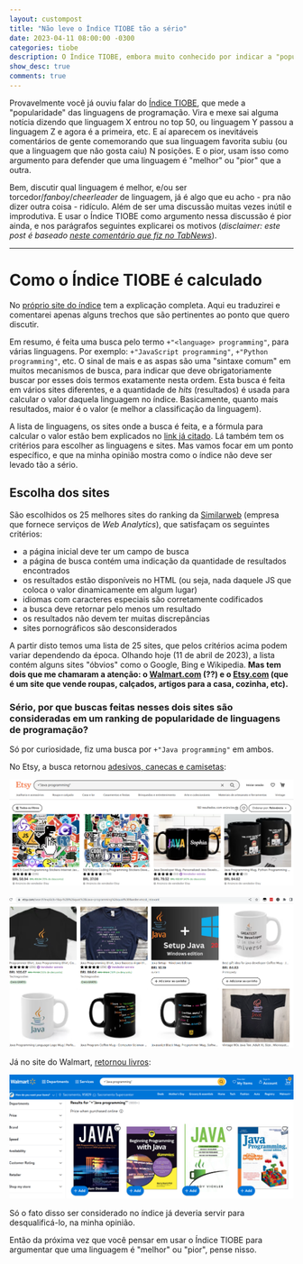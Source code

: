 ```yaml
---
layout: custompost
title: "Não leve o Índice TIOBE tão a sério"
date: 2023-04-11 08:00:00 -0300
categories: tiobe
description: O Índice TIOBE, embora muito conhecido por indicar a "popularidade" de linguagens de programação, não deveria ser levado tão a sério. Leia mais e entenda os motivos...
show_desc: true
comments: true
---
```


Provavelmente você já ouviu falar do [Índice TIOBE](https://www.tiobe.com/tiobe-index/), que mede a "popularidade" das linguagens de programação. Vira e mexe sai alguma notícia dizendo que linguagem X entrou no top 50, ou linguagem Y passou a linguagem Z e agora é a primeira, etc. E aí aparecem os inevitáveis comentários de gente comemorando que sua linguagem favorita subiu (ou que a linguagem que não gosta caiu) N posições. E o pior, usam isso como argumento para defender que uma linguagem é "melhor" ou "pior" que a outra.

Bem, discutir qual linguagem é melhor, e/ou ser torcedor/*fanboy*/*cheerleader* de linguagem, já é algo que eu acho - pra não dizer outra coisa - ridículo. Além de ser uma discussão muitas vezes inútil e improdutiva. E usar o Índice TIOBE como argumento nessa discussão é pior ainda, e nos parágrafos seguintes explicarei os motivos (*disclaimer: este post é baseado [neste comentário que fiz no TabNews](https://www.tabnews.com.br/kht/4606e326-d3c9-4a68-b97e-231a927ee66f)*).

---

# Como o Índice TIOBE é calculado

No [próprio site do índice](https://www.tiobe.com/tiobe-index/programminglanguages_definition/) tem a explicação completa. Aqui eu traduzirei e comentarei apenas alguns trechos que são pertinentes ao ponto que quero discutir.

Em resumo, é feita uma busca pelo termo `+"<language> programming"`, para várias linguagens. Por exemplo: `+"JavaScript programming"`, `+"Python programming"`, etc. O sinal de mais e as aspas são uma "sintaxe comum" em muitos mecanismos de busca, para indicar que deve obrigatoriamente buscar por esses dois termos exatamente nesta ordem. Esta busca é feita em vários sites diferentes, e a quantidade de *hits* (resultados) é usada para calcular o valor daquela linguagem no índice. Basicamente, quanto mais resultados, maior é o valor (e melhor a classificação da linguagem).

A lista de linguagens, os sites onde a busca é feita, e a fórmula para calcular o valor estão bem explicados no [link já citado](https://www.tiobe.com/tiobe-index/programminglanguages_definition/). Lá também tem os critérios para escolher as linguagens e sites. Mas vamos focar em um ponto específico, e que na minha opinião mostra como o índice não deve ser levado tão a sério.

## Escolha dos sites

São escolhidos os 25 melhores sites do ranking da [Similarweb](https://www.similarweb.com/) (empresa que fornece serviços de *Web Analytics*), que satisfaçam os seguintes critérios:

- a página inicial deve ter um campo de busca
- a página de busca contém uma indicação da quantidade de resultados encontrados
- os resultados estão disponíveis no HTML (ou seja, nada daquele JS que coloca o valor dinamicamente em algum lugar)
- idiomas com caracteres especiais são corretamente codificados
- a busca deve retornar pelo menos um resultado
- os resultados não devem ter muitas discrepâncias
- sites pornográficos são desconsiderados

A partir disto temos uma lista de 25 sites, que pelos critérios acima podem variar dependendo da época. Olhando hoje (11 de abril de 2023), a lista contém alguns sites "óbvios" como o Google, Bing e Wikipedia. **Mas tem dois que me chamaram a atenção: o [Walmart.com](https://www.walmart.com/) (??) e o [Etsy.com](https://www.etsy.com/) (que é um site que vende roupas, calçados, artigos para a casa, cozinha, etc).**

### Sério, por que buscas feitas nesses dois sites são consideradas em um ranking de popularidade de **linguagens de programação**?

Só por curiosidade, fiz uma busca por `+"Java programming"` em ambos.

No Etsy, a busca retornou [adesivos, canecas e camisetas](https://www.etsy.com/search?q=%2B%22Java%20programming%22&ref=search_bar):

<img src="/assets/img/etsy_adesivos_canecas.png" title="Adesivos e canecas" alt="Adesivos e canecas" />
<br><br>
<img src="/assets/img/etsy_camisetas_canecas.png" title="Camisetas e canecas" alt="Camisetas e canecas" />

Já no site do Walmart, [retornou livros](https://www.walmart.com/search?q=%2B%22Java+programming%22):

<img src="/assets/img/walmart_livros.png" title="Livros" alt="Livros" />

Só o fato disso ser considerado no índice já deveria servir para desqualificá-lo, na minha opinião.

Então da próxima vez que você pensar em usar o Índice TIOBE para argumentar que uma linguagem é "melhor" ou "pior", pense nisso.
